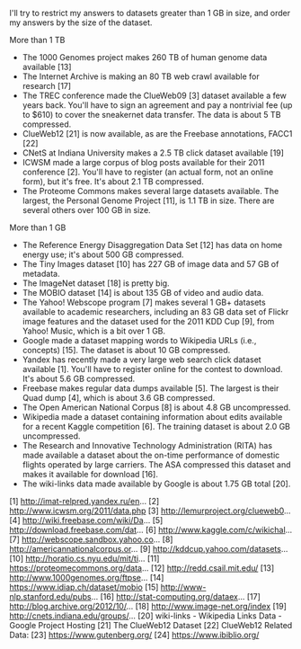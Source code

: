 I'll try to restrict my answers to datasets greater than 1 GB in size, and order
my answers by the size of the dataset.

More than 1 TB
* The 1000 Genomes project makes 260 TB of human genome data available [13]
* The Internet Archive is making an 80 TB web crawl available for
  research [17]
* The TREC conference made the ClueWeb09 [3] dataset available a few years back.
  You'll have to sign an agreement and pay a nontrivial fee (up to $610) to
  cover the sneakernet data transfer. The data is about 5 TB compressed.
* ClueWeb12 [21] is now available, as are the Freebase annotations, FACC1 [22]
* CNetS at Indiana University makes a 2.5 TB click dataset available [19]
* ICWSM made a large corpus of blog posts available for their 2011
  conference [2]. You'll have to register (an actual form, not an online form),
  but it's free. It's about 2.1 TB compressed.
* The Proteome Commons makes several large datasets available. The largest,
  the Personal Genome Project [11], is 1.1 TB in size. There are several others
  over 100 GB in size.

More than 1 GB
* The Reference Energy Disaggregation Data Set [12] has data on home energy
  use; it's about 500 GB compressed.
* The Tiny Images dataset [10] has 227 GB of image data and 57 GB of metadata.
* The ImageNet dataset [18] is pretty big.
* The MOBIO dataset [14] is about 135 GB of video and audio data.
* The Yahoo! Webscope program [7] makes several 1 GB+ datasets available to
  academic researchers, including an 83 GB data set of Flickr image features
  and the dataset used for the 2011 KDD Cup [9], from Yahoo! Music, which is
  a bit over 1 GB.
* Google made a dataset mapping words to Wikipedia URLs (i.e., concepts) [15].
  The dataset is about 10 GB compressed.
* Yandex has recently made a very large web search click dataset
  available [1]. You'll have to register online for the contest to download.
  It's about 5.6 GB compressed.
* Freebase makes regular data dumps available [5]. The largest is their Quad
  dump [4], which is about 3.6 GB compressed.
* The Open American National Corpus [8] is about 4.8 GB uncompressed.
* Wikipedia made a dataset containing information about edits available for a
  recent Kaggle competition [6]. The training dataset is about 2.0 GB
  uncompressed.
* The Research and Innovative Technology Administration (RITA) has made
  available a dataset about the on-time performance of domestic flights
  operated by large carriers. The ASA compressed this dataset and makes
  it available for download [16].
* The wiki-links data made available by Google is about 1.75 GB total [20].

[1] http://imat-relpred.yandex.ru/en...
[2] http://www.icwsm.org/2011/data.php
[3] http://lemurproject.org/clueweb0...
[4] http://wiki.freebase.com/wiki/Da...
[5] http://download.freebase.com/dat...
[6] http://www.kaggle.com/c/wikichal...
[7] http://webscope.sandbox.yahoo.co...
[8] http://americannationalcorpus.or...
[9] http://kddcup.yahoo.com/datasets...
[10] http://horatio.cs.nyu.edu/mit/ti...
[11] https://proteomecommons.org/data...
[12] http://redd.csail.mit.edu/
[13] http://www.1000genomes.org/ftpse...
[14] https://www.idiap.ch/dataset/mobio
[15] http://www-nlp.stanford.edu/pubs...
[16] http://stat-computing.org/dataex...
[17] http://blog.archive.org/2012/10/...
[18] http://www.image-net.org/index
[19] http://cnets.indiana.edu/groups/...
[20] wiki-links - Wikipedia Links Data - Google Project Hosting
[21] The ClueWeb12 Dataset
[22] ClueWeb12 Related Data:
[23] https://www.gutenberg.org/
[24] https://www.ibiblio.org/
